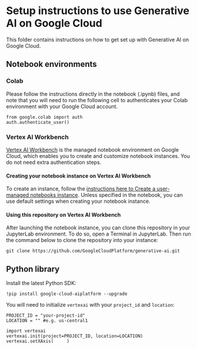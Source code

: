 # Setup instructions to use Generative AI on Google Cloud

This folder contains instructions on how to get set up with Generative AI on Google Cloud.

## Notebook environments

### Colab
Please follow the instructions directly in the notebook (.ipynb) files, and note that you will need to run the following cell to authenticates your Colab environment with your Google Cloud account.
```
from google.colab import auth
auth.authenticate_user()
```

### Vertex AI Workbench
[Vertex AI Workbench](https://cloud.google.com/vertex-ai-workbench) is the managed notebook environment on Google Cloud, which enables you to create and customize notebook instances. You do not need extra authentication steps.

#### Creating your notebook instance on Vertex AI Workbench
To create an instance, follow the [instructions here to Create a user-managed notebooks instance](https://cloud.google.com/vertex-ai/docs/workbench/user-managed/create-new). Unless specified in the notebook, you can use default settings when creating your notebook instance.

#### Using this repository on Vertex AI Workbench
After launching the notebook instance, you can clone this repository in your JupyterLab environment. To do so, open a Terminal in JupyterLab. Then run the command below to clone the repository into your instance:

```
git clone https://github.com/GoogleCloudPlatform/generative-ai.git
```

## Python library

Install the latest Python SDK:
```
!pip install google-cloud-aiplatform --upgrade
```

You will need to initialize `vertexai` with your `project_id` and `location`:

```
PROJECT_ID = "your-project-id"
LOCATION = "" #e.g. us-central1

import vertexai
vertexai.init(project=PROJECT_ID, location=LOCATION)
vertexai.setXAxis(     )
```
